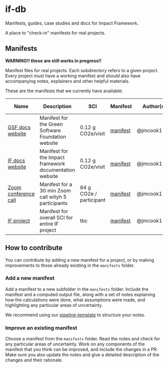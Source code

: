 # if-db

Manifests, guides, case studies and docs for Impact Framework. 

A place to "check-in" manifests for real projects.


## Manifests

**WARNING!! these are still works in progress!!**

Manifest files for real projects. Each subdirectory refers to a given project. Every project *must* have a working manifest and *should* also have accompanying notes, explainers and other helpful materials. 

These are the manifests that we currently have available:

| Name                                                       | Description                                             | SCI                     | Manifest                                                       | Author(s)   | Date Added (ddmmyyyy) |
| ---------------------------------------------------------- | ------------------------------------------------------- | ----------------------- | -------------------------------------------------------------- | ----------- | --------------------- |
| [GSF docs website](manifests/if-docs-website)              | Manifest for the Green Software Foundation website      | 0.12 g CO2e/visit       | [manifest](manifests/if-docs-website/gsf-docs-website-sci.yml) | @jmcook1186 | 29/08/2024            |
| [IF docs website](manifests/if-docs-website)               | Manifest for the Impact framework documentation website | 0.12 g CO2e/visit       | [manifest](manifests/if-docs-website/if-docs-website-sci.yml)  | @jmcook1186 | 29/08/2024            |
| [Zoom conference call](manifests/zoom-calls/zoom-call.yml) | Manifest for a 30 min Zoom call wityh 5 participants    | 84 g CO2e / participant | [manifest](zoom-calls/zoom-call.yml)                           | @jmcook1186 | 13/09/2024            |
| [IF project](manifests/if-project/if-project-sci.yml)      | Manifest for overall SCI for entire IF project          | tbc                     | [manifest](manifests/if-project/if-project-sci.yml)            | @jmcook1186 | 29/08/2024            |

## How to contribute

You can contribute by adding a new manifest for a project, or by making improvements to those already existing in the `manifests` folder.

### Add a new manifest

Add a manifest to a new subfolder in the `manifests` folder. Include the manifest and a computed output file, along with a set of notes explaining how the calculations were done, what assumptions were made, and highlighting any particular areas of uncertainty.

We recommend using our [pipeline-template](./pipeline-template.md) to structure your notes.


### Improve an existing manifest

Choose a manifest from the `manifests` folder. Read the notes and check for any particular areas of uncertainty. Work on any components of the manifest that you think can be improved, and include the changes in a PR. Make sure you also update the notes and give a detailed description of the changes and their rationale.

